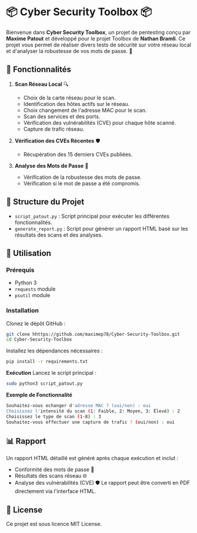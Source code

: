 # 📦 Cyber Security Toolbox 📦

Bienvenue dans **Cyber Security Toolbox**, un projet de pentesting conçu par **Maxime Patout** et développé pour le projet Toolbox de **Nathan Bramli**. Ce projet vous permet de réaliser divers tests de sécurité sur votre réseau local et d'analyser la robustesse de vos mots de passe. 🚀

## 🚀 Fonctionnalités

1. **Scan Réseau Local** 🔍
   - Choix de la carte réseau pour le scan.
   - Identification des hôtes actifs sur le réseau.
   - Choix changement de l'adresse MAC pour le scan. 
   - Scan des services et des ports.
   - Vérification des vulnérabilités (CVE) pour chaque hôte scanné.
   - Capture de trafic réseau.

3. **Vérification des CVEs Récentes** 🛡️
   - Récupération des 15 derniers CVEs publiées.

4. **Analyse des Mots de Passe** 🔐
   - Vérification de la robustesse des mots de passe.
   - Vérification si le mot de passe a été compromis.

## 📂 Structure du Projet

- `script_patout.py` : Script principal pour exécuter les différentes fonctionnalités.
- `generate_report.py` : Script pour générer un rapport HTML basé sur les résultats des scans et des analyses.

## 🚀 Utilisation

### Prérequis
- Python 3
- `requests` module
- `psutil` module

### Installation

Clonez le dépôt GitHub :
```sh
git clone hhttps://github.com/maximep78/Cyber-Security-Toolbox.git
cd Cyber-Security-Toolbox
```

Installez les dépendances nécessaires :
```sh
pip install -r requirements.txt
```

**Exécution**
Lancez le script principal :
```sh
sudo python3 script_patout.py
```

**Exemple de Fonctionnalité**
```sh
Souhaitez-vous echanger d'adresse MAC ? (oui/non) : oui
Choisissez l'intensité du scan (1: Faible, 2: Moyen, 3: Élevé) : 2
Choisissez le type de scan (1-8) : 3
Souhaitez-vous effectuer une capture de trafic ? (oui/non) : oui
```

## 📊 Rapport
Un rapport HTML détaillé est généré après chaque exécution et inclut :

  - Conformité des mots de passe 🔐
  - Résultats des scans réseau 🌐
  - Analyse des vulnérabilités (CVE) 🛡️
Le rapport peut être converti en PDF directement via l'interface HTML.

## 📄 License

Ce projet est sous licence MIT License.

